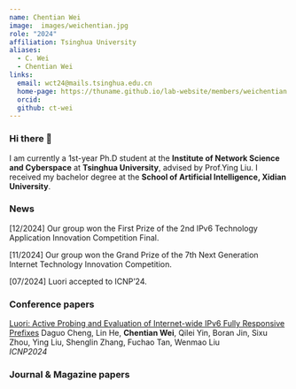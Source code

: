 ```yaml
---
name: Chentian Wei
image:  images/weichentian.jpg
role: "2024"
affiliation: Tsinghua University
aliases:
  - C. Wei
  - Chentian Wei
links:
  email: wct24@mails.tsinghua.edu.cn
  home-page: https://thuname.github.io/lab-website/members/weichentian.html
  orcid: 
  github: ct-wei
---
```


### Hi there 👋
I am currently a 1st-year Ph.D student at the **Institute of Network Science and Cyberspace** at **Tsinghua University**, advised by Prof.Ying Liu. I received my bachelor degree at the **School of Artificial Intelligence, Xidian University**.


### News

[12/2024] Our group won the First Prize of the 2nd IPv6 Technology Application Innovation Competition Final.

[11/2024] Our group won the Grand Prize of the 7th Next Generation Internet Technology Innovation Competition.

[07/2024] Luori accepted to ICNP’24.


### Conference papers

[Luori: Active Probing and Evaluation of Internet-wide IPv6 Fully Responsive Prefixes]()
Daguo Cheng, Lin He, __Chentian Wei__, Qilei Yin, Boran Jin, Sixu Zhou, Ying Liu, Shenglin Zhang, Fuchao Tan, Wenmao Liu  
_ICNP2024_



### Journal & Magazine papers


